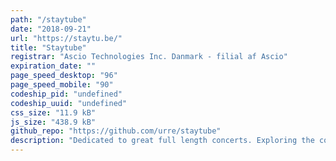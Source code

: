 ```yaml
---
path: "/staytube"
date: "2018-09-21"
url: "https://staytu.be/"
title: "Staytube"
registrar: "Ascio Technologies Inc. Danmark - filial af Ascio"
expiration_date: ""
page_speed_desktop: "96"
page_speed_mobile: "90"
codeship_pid: "undefined"
codeship_uuid: "undefined"
css_size: "11.9 kB"
js_size: "438.9 kB"
github_repo: "https://github.com/urre/staytube"
description: "Dedicated to great full length concerts. Exploring the concept of using "Youtube as a CMS"."
---
```


